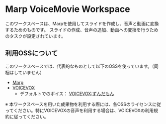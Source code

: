 # Marp VoiceMovie Workspace

このワークスペースは、Marpを使用してスライドを作成し、音声と動画に変換するためのものです。
スライドの作成、音声の追加、動画への変換を行うためのタスクが設定されています。

## 利用OSSについて

このワークスペースでは、代表的なものとして以下のOSSを使っています。（同梱はしていません）

- [Marp](https://marp.app/)
- [VOICEVOX](https://voicevox.hiroshiba.jp/)
    - デフォルトでのボイス： [VOICEVOX:ずんだもん](https://zunko.jp/con_ongen_kiyaku.html)

※ 本ワークスペースを用いた成果物を利用する際には、各OSSのライセンスに従ってください。特にVOICEVOXの音声を利用する場合は、VOICEVOXの利用規約に従ってください。
